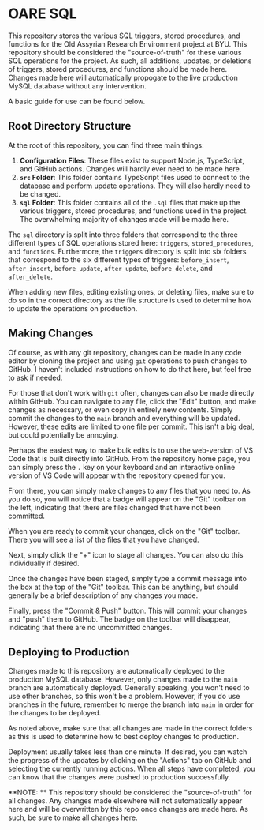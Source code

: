 # OARE SQL

This repository stores the various SQL triggers, stored procedures, and functions for the Old Assyrian Research Environment project at BYU. This repository should be considered the "source-of-truth" for these various SQL operations for the project. As such, all additions, updates, or deletions of triggers, stored procedures, and functions should be made here. Changes made here will automatically propogate to the live production MySQL database without any intervention.

A basic guide for use can be found below.

## Root Directory Structure

At the root of this repository, you can find three main things:

1. **Configuration Files**: These files exist to support Node.js, TypeScript, and GitHub actions. Changes will hardly ever need to be made here.
2. **`src` Folder**: This folder contains TypeScript files used to connect to the database and perform update operations. They will also hardly need to be changed.
3. **`sql` Folder**: This folder contains all of the `.sql` files that make up the various triggers, stored procedures, and functions used in the project. The overwhelming majority of changes made will be made here.

The `sql` directory is split into three folders that correspond to the three different types of SQL operations stored here: `triggers`, `stored_procedures`, and `functions`. Furthermore, the `triggers` directory is split into six folders that correspond to the six different types of triggers: `before_insert`, `after_insert`, `before_update`, `after_update`, `before_delete`, and `after_delete`.

When adding new files, editing existing ones, or deleting files, make sure to do so in the correct directory as the file structure is used to determine how to update the operations on production.

## Making Changes

Of course, as with any git repository, changes can be made in any code editor by cloning the project and using `git` operations to push changes to GitHub. I haven't included instructions on how to do that here, but feel free to ask if needed.

For those that don't work with `git` often, changes can also be made directly within GitHub. You can navigate to any file, click the "Edit" button, and make changes as necessary, or even copy in entirely new contents. Simply commit the changes to the `main` branch and everything will be updated. However, these edits are limited to one file per commit. This isn't a big deal, but could potentially be annoying.

Perhaps the easiest way to make bulk edits is to use the web-version of VS Code that is built directly into GitHub. From the repository home page, you can simply press the `.` key on your keyboard and an interactive online version of VS Code will appear with the repository opened for you.

From there, you can simply make changes to any files that you need to. As you do so, you will notice that a badge will appear on the "Git" toolbar on the left, indicating that there are files changed that have not been committed.

When you are ready to commit your changes, click on the "Git" toolbar. There you will see a list of the files that you have changed.

Next, simply click the "+" icon to stage all changes. You can also do this individually if desired.

Once the changes have been staged, simply type a commit message into the box at the top of the "Git" toolbar. This can be anything, but should generally be a brief description of any changes you made.

Finally, press the "Commit & Push" button. This will commit your changes and "push" them to GitHub. The badge on the toolbar will disappear, indicating that there are no uncommitted changes.

## Deploying to Production

Changes made to this repository are automatically deployed to the production MySQL database. However, only changes made to the `main` branch are automatically deployed. Generally speaking, you won't need to use other branches, so this won't be a problem. However, if you do use branches in the future, remember to merge the branch into `main` in order for the changes to be deployed.

As noted above, make sure that all changes are made in the correct folders as this is used to determine how to best deploy changes to production.

Deployment usually takes less than one minute. If desired, you can watch the progress of the updates by clicking on the "Actions" tab on GitHub and selecting the currently running actions. When all steps have completed, you can know that the changes were pushed to production successfully.

**NOTE: ** This repository should be considered the "source-of-truth" for all changes. Any changes made elsewhere will not automatically appear here and will be overwritten by this repo once changes are made here. As such, be sure to make all changes here.

